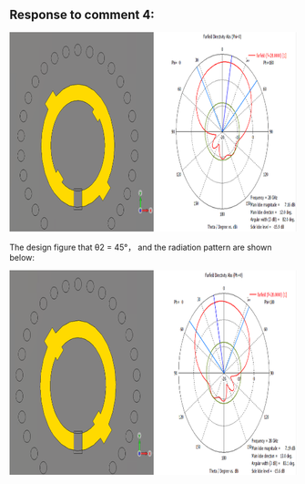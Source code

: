 ## Response to comment 4:

<div align=center><img src="https://github.com/dannychk/TAP-Response/blob/master/R2A04F1.png" width="900" height="350" /></div>

The design figure that θ2 = 45°， and the radiation pattern are shown below:

<div align=center><img src="https://github.com/dannychk/TAP-Response/blob/master/R2A04F2.png" width="900" height="359" /></div>

